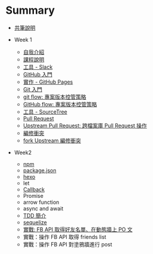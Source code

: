 # Summary

- [共筆說明](./contribute/README.md)

- Week 1
  - [自我介紹](./selfIntroduction/README.md)
  - [課程說明](./programIntro/README.md)
  - [工具 - Slack](tools/slack/README.md)
  - [GitHub 入門](vcs/github/README.md)
  * [實作 - GitHub Pages](vcs/lab-github-pages/README.md)
  * [Git 入門](vcs/git/README.md)
  * [git flow: 專案版本控管策略](vcs/git/flow/README.md)
  * [GitHub flow: 專案版本控管策略](./vcs/git/githubflow//README.md)
  * [工具 - SourceTree](tools/sourcetree/README.md)
  * [Pull Request](vcs/git/pull-request/README.md)
  * [Upstream Pull Request: 跨檔案庫 Pull Request 操作](./vcs/git/upstreamPullRequest/README.md)
  * [編修衝突](vcs/git/conflict/README.md)
  * [fork Upstream 編修衝突](./vcs/git/forkUpstreamConflict/README.md)

- Week2
  * [npm](./npmAndHexo/npm/README.md)
  * [package.json](./npmAndHexo/packagejson/README.md)
  * [hexo](./npmAndHexo/hexo//README.md)
  * let
  * [Callback](./callback/README.md)
  * Promise
  * arrow function
  * async and await
  * [TDD 簡介](./tdd/mocha/README.md)
  * [sequelize](./sequelize/README.md)
  * [實戰: FB API 取得好友名單、在動態牆上 PO 文](./facebookApi/README.md)
  * 實戰：操作 FB API 取得 friends list
  * 實戰：操作 FB API 對塗鴉牆進行 post
